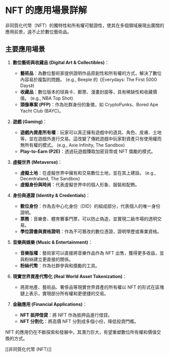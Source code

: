 # NFT 的應用場景詳解

非同質化代幣（NFT）的獨特性和所有權可驗證性，使其在多個領域展現出廣闊的應用前景，遠不止於數位藝術品。

## 主要應用場景

1.  **數位藝術與收藏品 (Digital Art & Collectibles)**：
    *   **藝術品**：為數位藝術家提供證明作品原創性和所有權的方式，解決了數位內容易於複製的問題。 (e.g., Beeple 的《Everydays: The First 5000 Days》)
    *   **收藏品**：數位版本的球員卡、郵票、漫畫封面等，具有稀缺性和收藏價值。 (e.g., NBA Top Shot)
    *   **頭像專案 (PFP)**：作為社群身份的象徵，如 CryptoPunks、Bored Ape Yacht Club (BAYC)。

2.  **遊戲 (Gaming)**：
    *   **遊戲內資產所有權**：玩家可以真正擁有遊戲中的道具、角色、皮膚、土地等，並在遊戲外進行交易。這改變了傳統遊戲中玩家對資產只有使用權而無所有權的模式。 (e.g., Axie Infinity, The Sandbox)
    *   **Play-to-Earn (P2E)**：透過玩遊戲賺取加密貨幣或 NFT 獎勵的模式。

3.  **虛擬世界 (Metaverse)**：
    *   **虛擬土地**：在虛擬世界中擁有和交易數位土地，並在其上建設。 (e.g., Decentraland, The Sandbox)
    *   **虛擬身份與時尚**：代表虛擬世界中的個人形象、服裝和配飾。

4.  **身份與憑證 (Identity & Credentials)**：
    *   **數位身份**：作為去中心化身份（DID）的組成部分，代表個人的唯一身份證明。
    *   **票務**：音樂會、體育賽事門票，可以防止偽造，並實現二級市場的透明交易。
    *   **學位證書與資格證明**：作為不可篡改的數位憑證，證明學歷或專業資格。

5.  **音樂與娛樂 (Music & Entertainment)**：
    *   **音樂版權**：藝術家可以直接將音樂作品作為 NFT 出售，獲得更多收益，並與粉絲建立更直接的關係。
    *   **粉絲代幣**：作為社群參與和獎勵的工具。

6.  **現實世界資產代幣化 (Real World Asset Tokenization)**：
    *   將房地產、藝術品、奢侈品等現實世界資產的所有權以 NFT 的形式在區塊鏈上表示，實現部分所有權和更便捷的交易。

7.  **金融應用 (Financial Applications)**：
    *   **NFT 抵押借貸**：將 NFT 作為抵押品進行借貸。
    *   **NFT 分割化**：將高價 NFT 分割成多個小份，降低投資門檻。

NFT 的應用仍在不斷探索和發展中，其潛力巨大，有望重塑數位所有權和價值交換的方式。

[[非同質化代幣 (NFT)]]
